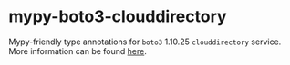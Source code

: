 # mypy-boto3-clouddirectory

Mypy-friendly type annotations for `boto3` 1.10.25 `clouddirectory` service.
More information can be found [here](https://github.com/vemel/mypy_boto3).